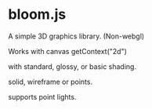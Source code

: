 # bloom.js

A simple 3D graphics library. (Non-webgl)

Works with canvas getContext("2d")

with standard, glossy, or basic shading.

solid, wireframe or points.

supports point lights.
